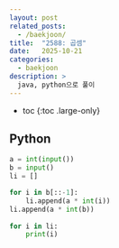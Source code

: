 ```yaml
---
layout: post
related_posts:
  - /baekjoon/
title:  "2588: 곱셈"
date:   2025-10-21
categories:
  - baekjoon
description: >
  java, python으로 풀이
---
```

* toc
{:toc .large-only}

## Python
```python
a = int(input())
b = input()
li = []

for i in b[::-1]:
    li.append(a * int(i))
li.append(a * int(b))
    
for i in li:
    print(i)
```